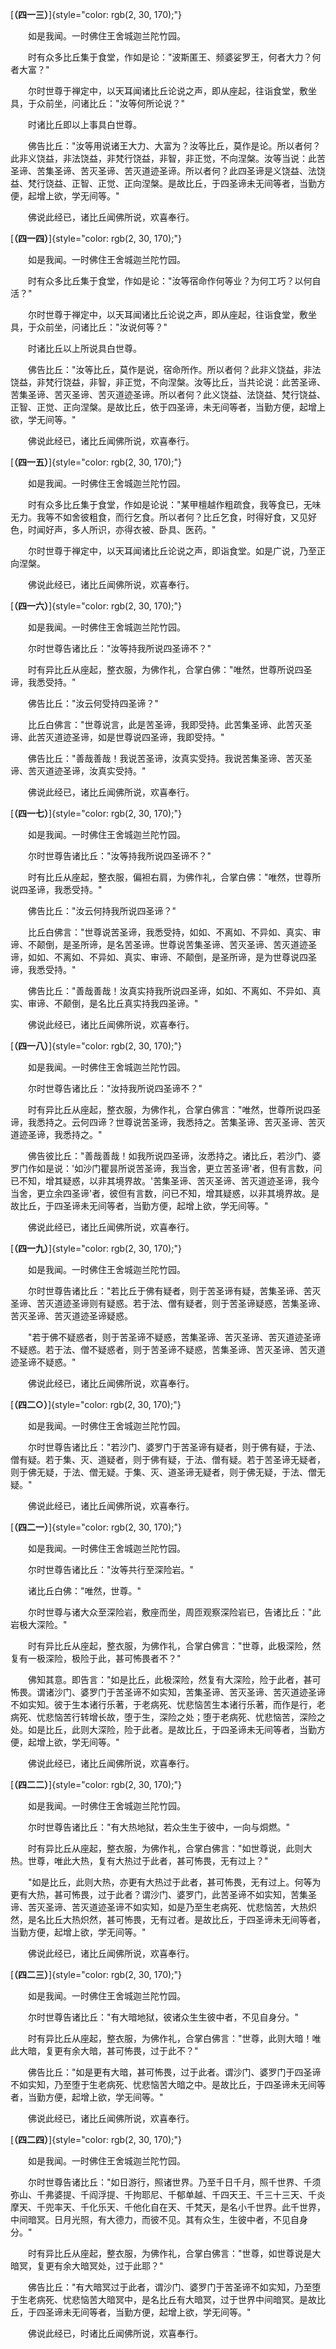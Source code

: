 
[**（四一三）**]{style="color: rgb(2, 30, 170);"}

　　如是我闻。一时佛住王舍城迦兰陀竹园。

　　时有众多比丘集于食堂，作如是论："波斯匿王、频婆娑罗王，何者大力？何者大富？"

　　尔时世尊于禅定中，以天耳闻诸比丘论说之声，即从座起，往诣食堂，敷坐具，于众前坐，问诸比丘："汝等何所论说？"

　　时诸比丘即以上事具白世尊。

　　佛告比丘："汝等用说诸王大力、大富为？汝等比丘，莫作是论。所以者何？此非义饶益，非法饶益，非梵行饶益，非智，非正觉，不向涅槃。汝等当说：此苦圣谛、苦集圣谛、苦灭圣谛、苦灭道迹圣谛。所以者何？此四圣谛是义饶益、法饶益、梵行饶益、正智、正觉、正向涅槃。是故比丘，于四圣谛未无间等者，当勤方便，起增上欲，学无间等。"

　　佛说此经已，诸比丘闻佛所说，欢喜奉行。

[**（四一四）**]{style="color: rgb(2, 30, 170);"}

　　如是我闻。一时佛住王舍城迦兰陀竹园。

　　时有众多比丘集于食堂，作如是论："汝等宿命作何等业？为何工巧？以何自活？"

　　尔时世尊于禅定中，以天耳闻诸比丘论说之声，即从座起，往诣食堂，敷坐具，于众前坐，问诸比丘："汝说何等？"

　　时诸比丘以上所说具白世尊。

　　佛告比丘："汝等比丘，莫作是说，宿命所作。所以者何？此非义饶益，非法饶益，非梵行饶益，非智，非正觉，不向涅槃。汝等比丘，当共论说：此苦圣谛、苦集圣谛、苦灭圣谛、苦灭道迹圣谛。所以者何？此义饶益、法饶益、梵行饶益、正智、正觉、正向涅槃。是故比丘，依于四圣谛，未无间等者，当勤方便，起增上欲，学无间等。"

　　佛说此经已，诸比丘闻佛所说，欢喜奉行。

[**（四一五）**]{style="color: rgb(2, 30, 170);"}

　　如是我闻。一时佛住王舍城迦兰陀竹园。

　　时有众多比丘集于食堂，作如是论说："某甲檀越作粗疏食，我等食已，无味无力。我等不如舍彼粗食，而行乞食。所以者何？比丘乞食，时得好食，又见好色，时闻好声，多人所识，亦得衣被、卧具、医药。"

　　尔时世尊于禅定中，以天耳闻诸比丘论说之声，即诣食堂。如是广说，乃至正向涅槃。

　　佛说此经已，诸比丘闻佛所说，欢喜奉行。

[**（四一六）**]{style="color: rgb(2, 30, 170);"}

　　如是我闻。一时佛住王舍城迦兰陀竹园。

　　尔时世尊告诸比丘："汝等持我所说四圣谛不？"

　　时有异比丘从座起，整衣服，为佛作礼，合掌白佛："唯然，世尊所说四圣谛，我悉受持。"

　　佛告比丘："汝云何受持四圣谛？"

　　比丘白佛言："世尊说言，此是苦圣谛，我即受持。此苦集圣谛、此苦灭圣谛、此苦灭道迹圣谛，如是世尊说四圣谛，我即受持。"

　　佛告比丘："善哉善哉！我说苦圣谛，汝真实受持。我说苦集圣谛、苦灭圣谛、苦灭道迹圣谛，汝真实受持。"

　　佛说此经已，诸比丘闻佛所说，欢喜奉行。

[**（四一七）**]{style="color: rgb(2, 30, 170);"}

　　如是我闻。一时佛住王舍城迦兰陀竹园。

　　尔时世尊告诸比丘："汝等持我所说四圣谛不？"

　　时有比丘从座起，整衣服，偏袒右肩，为佛作礼，合掌白佛："唯然，世尊所说四圣谛，我悉受持。"

　　佛告比丘："汝云何持我所说四圣谛？"

　　比丘白佛言："世尊说苦圣谛，我悉受持，如如、不离如、不异如、真实、审谛、不颠倒，是圣所谛，是名苦圣谛。世尊说苦集圣谛、苦灭圣谛、苦灭道迹圣谛，如如、不离如、不异如、真实、审谛、不颠倒，是圣所谛，是为世尊说四圣谛，我悉受持。"

　　佛告比丘："善哉善哉！汝真实持我所说四圣谛，如如、不离如、不异如、真实、审谛、不颠倒，是名比丘真实持我四圣谛。"

　　佛说此经已，诸比丘闻佛所说，欢喜奉行。

[**（四一八）**]{style="color: rgb(2, 30, 170);"}

　　如是我闻。一时佛住王舍城迦兰陀竹园。

　　尔时世尊告诸比丘："汝持我所说四圣谛不？"

　　时有异比丘从座起，整衣服，为佛作礼，合掌白佛言："唯然，世尊所说四圣谛，我悉持之。云何四谛？世尊说苦圣谛，我悉持之。苦集圣谛、苦灭圣谛、苦灭道迹圣谛，我悉持之。"

　　佛告彼比丘："善哉善哉！如我所说四圣谛，汝悉持之。诸比丘，若沙门、婆罗门作如是说：'如沙门瞿昙所说苦圣谛，我当舍，更立苦圣谛'者，但有言数，问已不知，增其疑惑，以非其境界故。'苦集圣谛、苦灭圣谛、苦灭道迹圣谛，我今当舍，更立余四圣谛'者，彼但有言数，问已不知，增其疑惑，以非其境界故。是故比丘，于四圣谛未无间等者，当勤方便，起增上欲，学无间等。"

　　佛说此经已，诸比丘闻佛所说，欢喜奉行。

[**（四一九）**]{style="color: rgb(2, 30, 170);"}

　　如是我闻。一时佛住王舍城迦兰陀竹园。

　　尔时世尊告诸比丘："若比丘于佛有疑者，则于苦圣谛有疑，苦集圣谛、苦灭圣谛、苦灭道迹圣谛则有疑惑。若于法、僧有疑者，则于苦圣谛疑惑，苦集圣谛、苦灭圣谛、苦灭道迹圣谛疑惑。

　　"若于佛不疑惑者，则于苦圣谛不疑惑，苦集圣谛、苦灭圣谛、苦灭道迹圣谛不疑惑。若于法、僧不疑惑者，则于苦圣谛不疑惑，苦集圣谛、苦灭圣谛、苦灭道迹圣谛不疑惑。"

　　佛说此经已，诸比丘闻佛所说，欢喜奉行。

[**（四二○）**]{style="color: rgb(2, 30, 170);"}

　　如是我闻。一时佛住王舍城迦兰陀竹园。

　　尔时世尊告诸比丘："若沙门、婆罗门于苦圣谛有疑者，则于佛有疑，于法、僧有疑。若于集、灭、道疑者，则于佛有疑，于法、僧有疑。若于苦圣谛无疑者，则于佛无疑，于法、僧无疑。于集、灭、道圣谛无疑者，则于佛无疑，于法、僧无疑。"

　　佛说此经已，诸比丘闻佛所说，欢喜奉行。

[**（四二一）**]{style="color: rgb(2, 30, 170);"}

　　如是我闻。一时佛住王舍城迦兰陀竹园。

　　尔时世尊告诸比丘："汝等共行至深险岩。"

　　诸比丘白佛："唯然，世尊。"

　　尔时世尊与诸大众至深险岩，敷座而坐，周匝观察深险岩已，告诸比丘："此岩极大深险。"

　　时有异比丘从座起，整衣服，为佛作礼，合掌白佛言："世尊，此极深险，然复有一极深险，极险于此，甚可怖畏者不？"

　　佛知其意。即告言："如是比丘，此极深险，然复有大深险，险于此者，甚可怖畏。谓诸沙门、婆罗门于苦圣谛不如实知，苦集圣谛、苦灭圣谛、苦灭道迹圣谛不如实知。彼于生本诸行乐著，于老病死、忧悲恼苦生本诸行乐著，而作是行，老病死、忧悲恼苦行转增长故，堕于生，深险之处；堕于老病死、忧悲恼苦，深险之处。如是比丘，此则大深险，险于此者。是故比丘，于四圣谛未无间等者，当勤方便，起增上欲，学无间等。"

　　佛说此经已，诸比丘闻佛所说，欢喜奉行。

[**（四二二）**]{style="color: rgb(2, 30, 170);"}

　　如是我闻。一时佛住王舍城迦兰陀竹园。

　　尔时世尊告诸比丘："有大热地狱，若众生生于彼中，一向与烔燃。"

　　时有异比丘从座起，整衣服，为佛作礼，合掌白佛言："如世尊说，此则大热。世尊，唯此大热，复有大热过于此者，甚可怖畏，无有过上？"

　　"如是比丘，此则大热，亦更有大热过于此者，甚可怖畏，无有过上。何等为更有大热，甚可怖畏，过于此者？谓沙门、婆罗门，此苦圣谛不如实知，苦集圣谛、苦灭圣谛、苦灭道迹圣谛不如实知，如是乃至生老病死、忧悲恼苦，大热炽然，是名比丘大热炽然，甚可怖畏，无有过者。是故比丘，于四圣谛未无间等者，当勤方便，起增上欲，学无间等。"

　　佛说此经已，诸比丘闻佛所说，欢喜奉行。

[**（四二三）**]{style="color: rgb(2, 30, 170);"}

　　如是我闻。一时佛住王舍城迦兰陀竹园。

　　尔时世尊告诸比丘："有大暗地狱，彼诸众生生彼中者，不见自身分。"

　　时有异比丘从座起，整衣服，为佛作礼，合掌白佛言："世尊，此则大暗！唯此大暗，复更有余大暗，甚可怖畏，过于此不？"

　　佛告比丘："如是更有大暗，甚可怖畏，过于此者。谓沙门、婆罗门于四圣谛不如实知，乃至堕于生老病死、忧悲恼苦大暗之中。是故比丘，于四圣谛未无间等者，当勤方便，起增上欲，学无间等。"

　　佛说此经已，诸比丘闻佛所说，欢喜奉行。

[**（四二四）**]{style="color: rgb(2, 30, 170);"}

　　如是我闻。一时佛住王舍城迦兰陀竹园。

　　尔时世尊告诸比丘："如日游行，照诸世界。乃至千日千月，照千世界、千须弥山、千弗婆提、千阎浮提、千拘耶尼、千郁单越、千四天王、千三十三天、千炎摩天、千兜率天、千化乐天、千他化自在天、千梵天，是名小千世界。此千世界，中间暗冥。日月光照，有大德力，而彼不见。其有众生，生彼中者，不见自身分。"

　　时有异比丘从座起，整衣服，为佛作礼，合掌白佛言："世尊，如世尊说是大暗冥，复更有余大暗冥处，过于此耶？"

　　佛告比丘："有大暗冥过于此者，谓沙门、婆罗门于苦圣谛不如实知，乃至堕于生老病死、忧悲恼苦大暗冥中，是名比丘有大暗冥，过于世界中间暗冥。是故比丘，于四圣谛未无间等者，当勤方便，起增上欲，学无间等。"

　　佛说此经已，时诸比丘闻佛所说，欢喜奉行。

